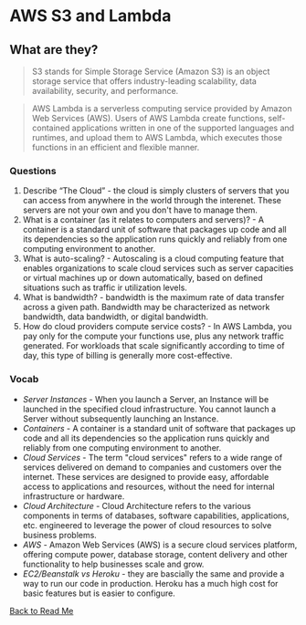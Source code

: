 # AWS S3 and Lambda

## What are they?

> S3 stands for Simple Storage Service (Amazon S3) is an object storage service that offers industry-leading scalability, data availability, security, and performance.

> AWS Lambda is a serverless computing service provided by Amazon Web Services (AWS). Users of AWS Lambda create functions, self-contained applications written in one of the supported languages and runtimes, and upload them to AWS Lambda, which executes those functions in an efficient and flexible manner.

### Questions

1. Describe “The Cloud” - the cloud is simply clusters of servers that you can access from anywhere in the world through the interenet. These servers are not your own and you don't have to manage them.
1. What is a container (as it relates to computers and servers)? - A container is a standard unit of software that packages up code and all its dependencies so the application runs quickly and reliably from one computing environment to another.
1. What is auto-scaling? - Autoscaling is a cloud computing feature that enables organizations to scale cloud services such as server capacities or virtual machines up or down automatically, based on defined situations such as traffic ir utilization levels.
1. What is bandwidth? - bandwidth is the maximum rate of data transfer across a given path. Bandwidth may be characterized as network bandwidth, data bandwidth, or digital bandwidth.
1. How do cloud providers compute service costs? - In AWS Lambda, you pay only for the compute your functions use, plus any network traffic generated. For workloads that scale significantly according to time of day, this type of billing is generally more cost-effective.

### Vocab

- *Server Instances* - When you launch a Server, an Instance will be launched in the specified cloud infrastructure. You cannot launch a Server without subsequently launching an Instance. 
- *Containers* - A container is a standard unit of software that packages up code and all its dependencies so the application runs quickly and reliably from one computing environment to another. 
- *Cloud Services* - The term "cloud services" refers to a wide range of services delivered on demand to companies and customers over the internet. These services are designed to provide easy, affordable access to applications and resources, without the need for internal infrastructure or hardware.
- *Cloud Architecture* - Cloud Architecture refers to the various components in terms of databases, software capabilities, applications, etc. engineered to leverage the power of cloud resources to solve business problems. 
- *AWS* - Amazon Web Services (AWS) is a secure cloud services platform, offering compute power, database storage, content delivery and other functionality to help businesses scale and grow.
- *EC2/Beanstalk vs Heroku* - they are bascially the same and provide a way to run our code in production. Heroku has a much high cost for basic features but is easier to configure.

[Back to Read Me](../README.md)
